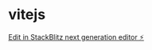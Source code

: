 # vitejs

[Edit in StackBlitz next generation editor ⚡️](https://stackblitz.com/~/github.com/RosarioGonzalez06/vitejs)